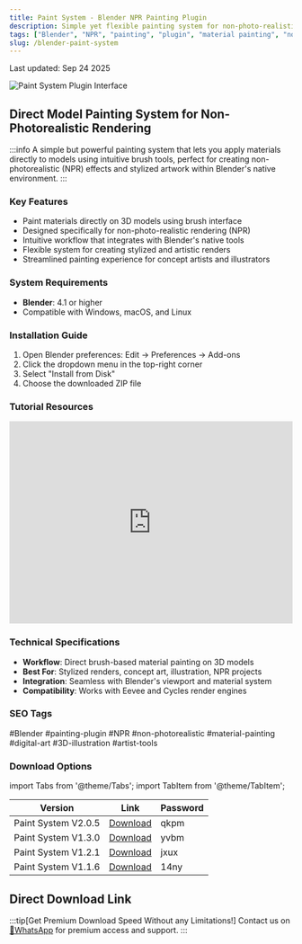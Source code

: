 ```yaml
---
title: Paint System - Blender NPR Painting Plugin
description: Simple yet flexible painting system for non-photo-realistic rendering directly on 3D models with brush-based material application
tags: ["Blender", "NPR", "painting", "plugin", "material painting", "non-photorealistic", "3D art"]
slug: /blender-paint-system
---
```


Last updated: Sep 24 2025

![Paint System Plugin Interface](https://www.gfxcamp.com/wp-content/uploads/2025/01/Paint-System.jpg)

## Direct Model Painting System for Non-Photorealistic Rendering

:::info
A simple but powerful painting system that lets you apply materials directly to models using intuitive brush tools, perfect for creating non-photorealistic (NPR) effects and stylized artwork within Blender's native environment.
:::

### Key Features

- Paint materials directly on 3D models using brush interface
- Designed specifically for non-photo-realistic rendering (NPR)
- Intuitive workflow that integrates with Blender's native tools
- Flexible system for creating stylized and artistic renders
- Streamlined painting experience for concept artists and illustrators

### System Requirements

- **Blender**: 4.1 or higher
- Compatible with Windows, macOS, and Linux

### Installation Guide

1. Open Blender preferences: Edit → Preferences → Add-ons
2. Click the dropdown menu in the top-right corner
3. Select "Install from Disk"
4. Choose the downloaded ZIP file

### Tutorial Resources

<iframe loading="lazy" src="https://player.youku.com/embed/XNjQ1Nzk0NTQ3Mg==" width="100%" height="360" frameborder="0" allowfullscreen allow="autoplay"></iframe>



### Technical Specifications

- **Workflow**: Direct brush-based material painting on 3D models
- **Best For**: Stylized renders, concept art, illustration, NPR projects
- **Integration**: Seamless with Blender's viewport and material system
- **Compatibility**: Works with Eevee and Cycles render engines

### SEO Tags

#Blender #painting-plugin #NPR #non-photorealistic #material-painting #digital-art #3D-illustration #artist-tools

### Download Options
import Tabs from '@theme/Tabs';
import TabItem from '@theme/TabItem';

<Tabs>
<TabItem value="baidu" label="Baidu Cloud">

| Version | Link | Password |
|---------|------|----------|
| Paint System V2.0.5 | [Download](https://pan.baidu.com/s/1eJCTUJ5c9XzSxFNrrwMvhg?pwd=qkpm) | qkpm |
| Paint System V1.3.0 | [Download](https://pan.baidu.com/s/1yE-vCOnO2nB5AYJvGVv8CA?pwd=yvbm) | yvbm |
| Paint System V1.2.1 | [Download](https://pan.baidu.com/s/1dtvE84nCWdYZdEyJTXmK3g?pwd=jxux) | jxux |
| Paint System V1.1.6 | [Download](https://pan.baidu.com/s/17J-0DfPHcB7D9-k9N9WEow?pwd=14ny) | 14ny |

</TabItem>
</Tabs>

## Direct Download Link
:::tip[Get Premium Download Speed Without any Limitations!]
Contact us on [💬WhatsApp](https://wa.me/+8613237610083) for premium  access and support.
:::